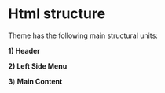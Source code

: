 # Html  structure

Theme has the following main structural units:

**1\) Header**

**2\) Left Side Menu**

**3**\) **Main Content**

